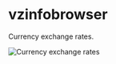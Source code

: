 # vzinfobrowser

Currency exchange rates.

![Currency exchange rates](VZInfoBrowser/wwwroot/VZInfoBrowser.gif)
